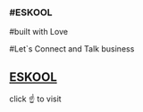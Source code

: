 <h3>#ESKOOL</h3> 

<p>#built with Love</p> 
<p>#Let`s Connect and Talk business</p>
<h2><a href="https://eskool-tau.vercel.app/</">ESKOOL</a></h2>
<p>click ☝️ to visit</p>
